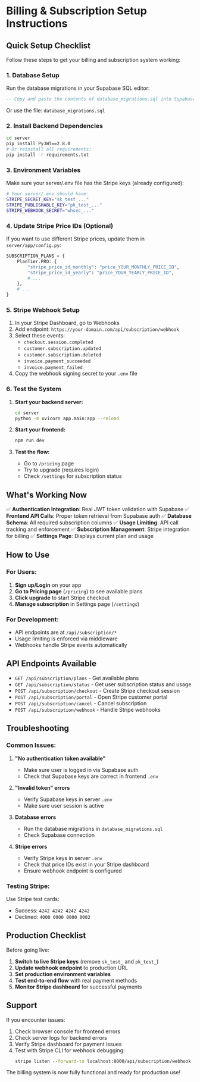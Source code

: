 # Billing & Subscription Setup Instructions

## Quick Setup Checklist

Follow these steps to get your billing and subscription system working:

### 1. Database Setup

Run the database migrations in your Supabase SQL editor:

```sql
-- Copy and paste the contents of database_migrations.sql into Supabase SQL editor
```

Or use the file: `database_migrations.sql`

### 2. Install Backend Dependencies

```bash
cd server
pip install PyJWT==2.8.0
# Or reinstall all requirements:
pip install -r requirements.txt
```

### 3. Environment Variables

Make sure your server/.env file has the Stripe keys (already configured):

```bash
# Your server/.env should have:
STRIPE_SECRET_KEY="sk_test_..."
STRIPE_PUBLISHABLE_KEY="pk_test_..."
STRIPE_WEBHOOK_SECRET="whsec_..."
```

### 4. Update Stripe Price IDs (Optional)

If you want to use different Stripe prices, update them in `server/app/config.py`:

```python
SUBSCRIPTION_PLANS = {
    PlanTier.PRO: {
        "stripe_price_id_monthly": "price_YOUR_MONTHLY_PRICE_ID",
        "stripe_price_id_yearly": "price_YOUR_YEARLY_PRICE_ID",
        # ...
    },
    # ...
}
```

### 5. Stripe Webhook Setup

1. In your Stripe Dashboard, go to Webhooks
2. Add endpoint: `https://your-domain.com/api/subscription/webhook`
3. Select these events:
   - `checkout.session.completed`
   - `customer.subscription.updated`
   - `customer.subscription.deleted`
   - `invoice.payment_succeeded`
   - `invoice.payment_failed`
4. Copy the webhook signing secret to your `.env` file

### 6. Test the System

1. **Start your backend server:**
   ```bash
   cd server
   python -m uvicorn app.main:app --reload
   ```

2. **Start your frontend:**
   ```bash
   npm run dev
   ```

3. **Test the flow:**
   - Go to `/pricing` page
   - Try to upgrade (requires login)
   - Check `/settings` for subscription status

## What's Working Now

✅ **Authentication Integration**: Real JWT token validation with Supabase
✅ **Frontend API Calls**: Proper token retrieval from Supabase auth
✅ **Database Schema**: All required subscription columns
✅ **Usage Limiting**: API call tracking and enforcement
✅ **Subscription Management**: Stripe integration for billing
✅ **Settings Page**: Displays current plan and usage

## How to Use

### For Users:
1. **Sign up/Login** on your app
2. **Go to Pricing page** (`/pricing`) to see available plans
3. **Click upgrade** to start Stripe checkout
4. **Manage subscription** in Settings page (`/settings`)

### For Development:
- API endpoints are at `/api/subscription/*`
- Usage limiting is enforced via middleware
- Webhooks handle Stripe events automatically

## API Endpoints Available

- `GET /api/subscription/plans` - Get available plans
- `GET /api/subscription/status` - Get user subscription status and usage
- `POST /api/subscription/checkout` - Create Stripe checkout session
- `POST /api/subscription/portal` - Open Stripe customer portal
- `POST /api/subscription/cancel` - Cancel subscription
- `POST /api/subscription/webhook` - Handle Stripe webhooks

## Troubleshooting

### Common Issues:

1. **"No authentication token available"**
   - Make sure user is logged in via Supabase auth
   - Check that Supabase keys are correct in frontend `.env`

2. **"Invalid token" errors**
   - Verify Supabase keys in server `.env`
   - Make sure user session is active

3. **Database errors**
   - Run the database migrations in `database_migrations.sql`
   - Check Supabase connection

4. **Stripe errors**
   - Verify Stripe keys in server `.env`
   - Check that price IDs exist in your Stripe dashboard
   - Ensure webhook endpoint is configured

### Testing Stripe:

Use Stripe test cards:
- Success: `4242 4242 4242 4242`
- Declined: `4000 0000 0000 0002`

## Production Checklist

Before going live:

1. **Switch to live Stripe keys** (remove `sk_test_` and `pk_test_`)
2. **Update webhook endpoint** to production URL
3. **Set production environment variables**
4. **Test end-to-end flow** with real payment methods
5. **Monitor Stripe dashboard** for successful payments

## Support

If you encounter issues:

1. Check browser console for frontend errors
2. Check server logs for backend errors  
3. Verify Stripe dashboard for payment issues
4. Test with Stripe CLI for webhook debugging:
   ```bash
   stripe listen --forward-to localhost:8000/api/subscription/webhook
   ```

The billing system is now fully functional and ready for production use!